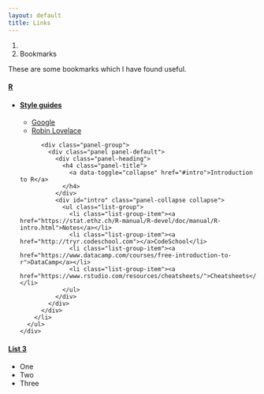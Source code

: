 ```yaml
---
layout: default
title: Links
---
```


<ol class="breadcrumb">
  <li><a href="/"><i class="fa fa-home"></i></a></li>
  <li class="active">Bookmarks</li>
</ol>

These are some bookmarks which I have found useful.

<div class="panel-group">
  <div class="panel panel-default">
    <div class="panel-heading">
      <h4 class="panel-title">
        <a data-toggle="collapse" href="#R">R</a>
      </h4>
    </div>
    <div id="R" class="panel-collapse collapse">
      <ul class="list-group">
        <li class="list-group-item">
          <div class="panel-group">
            <div class="panel panel-default">
              <div class="panel-heading">
                <h4 class="panel-title">
                  <a data-toggle="collapse" href="#style">Style guides</a>
                </h4>
              </div>
              <div id="style" class="panel-collapse collapse">
                <ul class="list-group">
                  <li class="list-group-item"><a href="https://google.github.io/styleguide/Rguide.xml">Google</a></li>
                  <li class="list-group-item"><a href="http://robinlovelace.net/r/2014/07/15/naming-conventions-r.html">Robin Lovelace</a></li>
                </ul>
              </div>
            </div>
          </div>

          <div class="panel-group">
            <div class="panel panel-default">
              <div class="panel-heading">
                <h4 class="panel-title">
                  <a data-toggle="collapse" href="#intro">Introduction to R</a>
                </h4>
              </div>
              <div id="intro" class="panel-collapse collapse">
                <ul class="list-group">
                  <li class="list-group-item"><a href="https://stat.ethz.ch/R-manual/R-devel/doc/manual/R-intro.html">Notes</a></li>
                  <li class="list-group-item"><a href="http://tryr.codeschool.com"></a>CodeSchool</li>
                  <li class="list-group-item"><a href="https://www.datacamp.com/courses/free-introduction-to-r">DataCamp</a></li>
                  <li class="list-group-item"><a href="https://www.rstudio.com/resources/cheatsheets/">Cheatsheets</a></li>
                </ul>
              </div>
            </div>
          </div>
        </li>
      </ul>
    </div>
  </div>
</div>



<div class="panel-group">
  <div class="panel panel-default">
    <div class="panel-heading">
      <h4 class="panel-title">
        <a data-toggle="collapse" href="#collapse3">List 3</a>
      </h4>
    </div>
    <div id="collapse3" class="panel-collapse collapse">
      <ul class="list-group">
        <li class="list-group-item">One</li>
        <li class="list-group-item">Two</li>
        <li class="list-group-item">Three</li>
      </ul>
    </div>
  </div>
</div>

